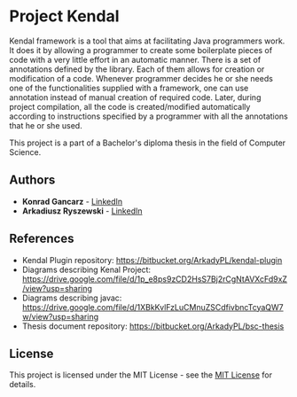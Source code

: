 # Project Kendal

Kendal framework is a tool that aims at facilitating Java programmers work. It does it by allowing a programmer
to create some boilerplate pieces of code with a very little effort in an automatic manner. There is a set of
annotations defined by the library. Each of them allows for creation or modification of a code. Whenever programmer
decides he or she needs one of the functionalities supplied with a framework, one can use annotation instead of
manual creation of required code. Later, during project compilation, all the code is created/modified automatically
according to instructions specified by a programmer with all the annotations that he or she used. 

This project is a part of a Bachelor's diploma thesis in the field of Computer Science.

## Authors

* **Konrad Gancarz** - [LinkedIn](https://www.linkedin.com/in/konrad-gancarz-238901127/)
* **Arkadiusz Ryszewski** - [LinkedIn](https://www.linkedin.com/in/arkadiusz-ryszewski-203640b9/)

## References
* Kendal Plugin repository: https://bitbucket.org/ArkadyPL/kendal-plugin
* Diagrams describing Kenal Project: https://drive.google.com/file/d/1p_e8ps9zCD2HsS7Bj2rCgNtAVXcFd9xZ/view?usp=sharing
* Diagrams describing javac: https://drive.google.com/file/d/1XBkKvlFzLuCMnuZSCdfivbncTcyaQW7w/view?usp=sharing
* Thesis document repository: https://bitbucket.org/ArkadyPL/bsc-thesis

## License

This project is licensed under the MIT License - see the [MIT License](https://opensource.org/licenses/MIT) for details.
